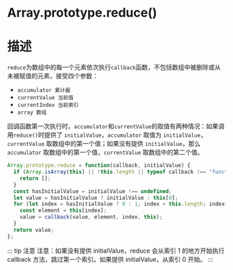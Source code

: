 <!--
 * @Description:
 * @Author: shiduobin
 * @Date: 2021-01-30 11:13:44
 * @LastEditors: shiduobin
 * @LastEditTime: 2021-02-27 10:46:41
-->

# Array.prototype.reduce()

# 描述

`reduce`为数组中的每一个元素依次执行`callback`函数，不包括数组中被删除或从未被赋值的元素，接受四个参数：

- `accumulator 累计器`
- `currentValue 当前值`
- `currentIndex 当前索引`
- `array 数组`

回调函数第一次执行时，`accumulator`和`currentValue`的取值有两种情况：如果调用`reduce()`时提供了 `initialValue`，`accumulator` 取值为 `initialValue`，`currentValue` 取数组中的第一个值；如果没有提供 `initialValue`，那么 `accumulator` 取数组中的第一个值，`currentValue` 取数组中的第二个值。

```js
Array.prototype.reduce = function(callback, initialValue) {
  if (Array.isArray(this) || !this.length || typeof callback !== "function") {
    return [];
  }
  const hasInitialValue = initialValue !== undefined;
  let value = hasInitialValue ? initialValue : this[0];
  for (let index = hasInitialValue ? 0 : 1; index < this.length; index++) {
    const element = this[index];
    value = callback(value, element, index, this);
  }
  return value;
};
```

::: tip 注意
注意：如果没有提供 initialValue，reduce 会从索引 1 的地方开始执行 callback 方法，跳过第一个索引。如果提供 initialValue，从索引 0 开始。
:::
